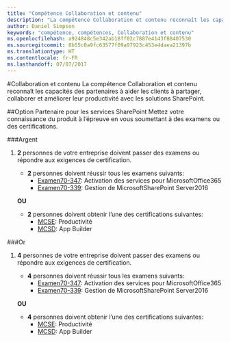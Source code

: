 ```yaml
---
title: "Compétence Collaboration et contenu"
description: "La compétence Collaboration et contenu reconnaît les capacités des partenaires à aider les clients à partager, collaborer et améliorer leur productivité avec les solutions SharePoint."
author: Daniel Simpson
keywords: "compétence, compétences, Collaboration et contenu"
ms.openlocfilehash: a924848c5e342ab18ff02c7887e4143f88407530
ms.sourcegitcommit: 8b55c0a9fc63577f09a97923c453e4daea21397b
ms.translationtype: HT
ms.contentlocale: fr-FR
ms.lasthandoff: 07/07/2017
---
```

#<a name="collaboration-and-content"></a>Collaboration et contenu
La compétence Collaboration et contenu reconnaît les capacités des partenaires à aider les clients à partager, collaborer et améliorer leur productivité avec les solutions SharePoint.

##<a name="sharepoint-services-partner-option"></a>Option Partenaire pour les services SharePoint
Mettez votre connaissance du produit à l’épreuve en vous soumettant à des examens ou des certifications.

###<a name="silver"></a>Argent

1. **2** personnes de votre entreprise doivent passer des examens ou répondre aux exigences de certification.

    - **2** personnes doivent réussir tous les examens suivants:
        - [Examen70-347](https://www.microsoft.com/en-us/learning/exam-70-347.aspx): Activation des services pour MicrosoftOffice365
        - [Examen70-339](https://www.microsoft.com/en-us/learning/exam-70-339.aspx): Gestion de MicrosoftSharePoint Server2016

    **OU**

    - **2** personnes doivent obtenir l’une des certifications suivantes:
        - [MCSE](https://www.microsoft.com/en-us/learning/mcse-productivity-certification.aspx): Productivité
        - [MCSD](https://www.microsoft.com/en-us/learning/mcsd-app-builder-certification.aspx): App Builder

###<a name="gold"></a>Or
1. **4** personnes de votre entreprise doivent passer des examens ou répondre aux exigences de certification.

    - **4** personnes doivent réussir tous les examens suivants:
        - [Examen70-347](https://www.microsoft.com/en-us/learning/exam-70-347.aspx): Activation des services pour MicrosoftOffice365
        - [Examen70-339](https://www.microsoft.com/en-us/learning/exam-70-339.aspx): Gestion de MicrosoftSharePoint Server2016

    **OU**

    - **4** personnes doivent obtenir l’une des certifications suivantes:
        - [MCSE](https://www.microsoft.com/en-us/learning/mcse-productivity-certification.aspx): Productivité
        - [MCSD](https://www.microsoft.com/en-us/learning/mcsd-app-builder-certification.aspx): App Builder
 

